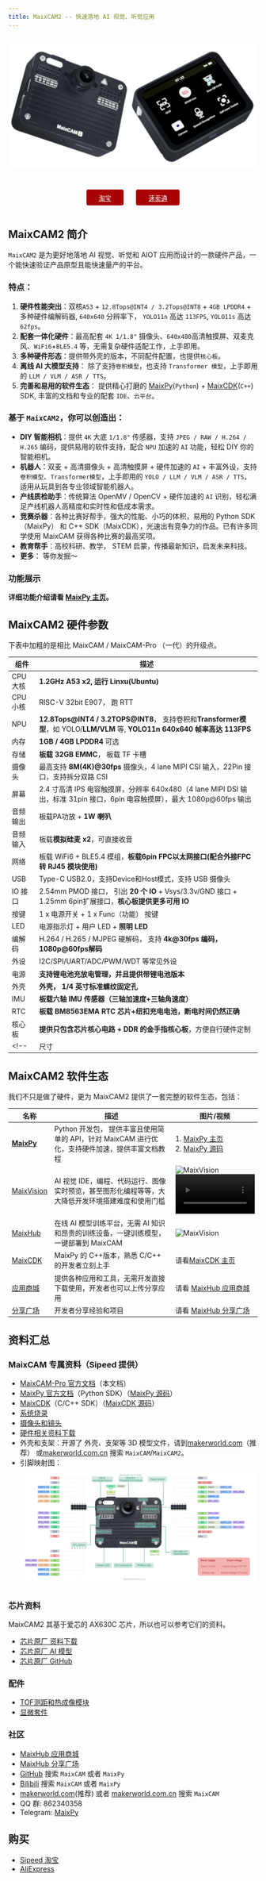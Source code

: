 ```yaml
---
title: MaixCAM2 -- 快速落地 AI 视觉、听觉应用
---
```


<div style="width:100%; display:flex;justify-content: center;">

![maixcam-pro](/static/image/maixcam2_front_back.png)

</div>

<div style="padding: 1em 0 0 0; display: flex; justify-content: center">
    <a target="_blank" style="margin: 1em;color: white; font-size: 0.9em; border-radius: 0.3em; padding: 0.5em 2em; background-color: #a80202" href="https://sipeed.taobao.com">淘宝</a>
    <a target="_blank" style="margin: 1em;color: white; font-size: 0.9em; border-radius: 0.3em; padding: 0.5em 2em; background-color: #a80202" href="https://www.aliexpress.com/store/911876460">速卖通</a>
</div>


## MaixCAM2 简介

`MaixCAM2` 是为更好地落地 AI 视觉、听觉和 AIOT 应用而设计的一款硬件产品，一个能快速验证产品原型且能快速量产的平台。

### **特点**：

1. **硬件性能突出**：双核`A53` + `12.8Tops@INT4 / 3.2Tops@INT8` + `4GB LPDDR4` + 多种硬件编解码器, `640x640` 分辨率下， `YOLO11n` 高达 `113FPS`, `YOLO11s` 高达 `62fps`。
2. **配套一体化硬件**：最高配套 `4K 1/1.8"` 摄像头、`640x480`高清触摸屏、双麦克风、`WiFi6`+`BLE5.4` 等，无需复杂硬件适配工作，上手即用。
3. **多种硬件形态**：提供带外壳的版本，不同配件配置，也提供`核心板`。
4. **离线 AI 大模型支持**： 除了支持`卷积模型`，也支持 `Transformer 模型`，上手即用的 `LLM / VLM / ASR / TTS`。
5. **完善和易用的软件生态**： 提供精心打磨的 [MaixPy](https://wiki.sipeed.com/maixpy)(`Python`) + [MaixCDK](https://wiki.sipeed.com/maixcdk)(`C++`) SDK, 丰富的文档和专业的配套 `IDE`、`云平台`。


### 基于 `MaixCAM2`，你可以创造出：

* **DIY 智能相机**：提供 `4K` 大底 `1/1.8"` 传感器，支持 `JPEG / RAW / H.264 / H.265` 编码，提供易用的软件支持，配合 `NPU` 加速的 `AI` 功能，轻松 DIY 你的智能相机。
* **机器人**：双麦 + 高清摄像头 + 高清触摸屏 + 硬件加速的 `AI` + 丰富外设，支持`卷积模型`、`Transformer模型`，上手即用的 `YOLO / LLM / VLM / ASR / TTS`，适用从玩具到各专业领域智能机器人。
* **产线质检助手**：传统算法 OpenMV / OpenCV + 硬件加速的 `AI` 识别，轻松满足产线机器人高精度和实时性和低成本需求。
* **竞赛杀器**：各种比赛好帮手，强大的性能、小巧的体积，易用的 Python SDK（MaixPy） 和 C++ SDK（MaixCDK），光速出有竞争力的作品。已有许多同学使用 MaixCAM 获得各种比赛的最高奖项。
* **教育帮手**：高校科研、教学， STEM 启蒙，传播最新知识，启发未来科技。
* **更多**： 等你发掘～

### 功能展示

**详细功能介绍请看 [MaixPy 主页](https://wiki.sipeed.com/maixpy/)。**


## MaixCAM2 硬件参数

下表中加粗的是相比 MaixCAM / MaixCAM-Pro （一代）的升级点。

| 组件 | 描述 |
| --- | --- |
| CPU 大核 | **1.2GHz A53 x2, 运行 Linxu(Ubuntu)** |
| CPU 小核 | RISC-V 32bit E907， 跑 RTT |
| NPU | **12.8Tops@INT4 / 3.2TOPS@INT8**， 支持卷积和**Transformer模型**，如 YOLO/**LLM/VLM** 等,  **YOLO11n 640x640 帧率高达 113FPS** |
| 内存 | **1GB / 4GB LPDDR4** 可选 |
| 存储 | **板载 32GB EMMC**， 板载 TF 卡槽 |
| 摄像头 | 最高支持 **8M(4K)@30fps** 摄像头，4 lane MIPI CSI 输入，22Pin 接口，支持拆分双路 CSI |
| 屏幕 | 2.4 寸高清 IPS 电容触摸屏，分辨率 640x480（4 lane MIPI DSI 输出，标准 31pin 接口，6pin 电容触摸屏），最大 1080p@60fps 输出 |
| 音频输出 | 板载PA功放 + **1W 喇叭** |
| 音频输入 | 板载**模拟硅麦 x2**，可直接收音 |
| 网络 | 板载 WiFi6 + BLE5.4 模组，**板载6pin FPC以太网接口(配合外接FPC 转 RJ45 模块使用)** |
| USB | Type-C USB2.0，支持Device和Host模式，支持 USB 摄像头 |
| IO 接口 | 2.54mm PMOD 接口， 引出 **20 个 IO** + Vsys/3.3v/GND 接口 + 1.25mm 6pin扩展接口，**核心板提供更多可用 IO**|
| 按键 | 1 x 电源开关 + 1 x Func（功能） 按键 |
| LED | 电源指示灯 + 用户 LED + **照明 LED** |
| 编解码 | H.264 / H.265 / MJPEG 硬解码， 支持 **4k@30fps 编码，1080p@60fps解码** |
| 外设 | I2C/SPI/UART/ADC/PWM/WDT 等常见外设 |
| 电源 | **支持锂电池充放电管理，并且提供带锂电池版本** |
| 外壳 | **外壳， 1/4 英寸标准螺纹固定孔** |
| IMU | **板载六轴 IMU 传感器（三轴加速度+三轴角速度）** |
| RTC | **板载 BM8563EMA RTC 芯片+纽扣充电电池，断电时间仍然正确** |
| 核心板 | **提供只包含芯片核心电路 + DDR 的金手指核心板**，方便自行硬件定制 |
<!-- | 尺寸 | **无电池版本外壳 67x51x12mm**  | -->


## MaixCAM2 软件生态

我们不只是做了硬件，更为 MaixCAM2 提供了一套完整的软件生态，包括：

| 名称 | 描述 | 图片/视频 |
| --- | --- | --- |
| **[MaixPy](https://wiki.sipeed.com/maixpy/)** | Python 开发包， 提供丰富且使用简单的 API，针对 MaixCAM 进行优化，支持硬件加速，提供丰富文档教程 | 1. [MaixPy 主页](https://wiki.sipeed.com/maixpy/)<br>2. [MaixPy 源码](https://github.com/sipeed/MaixPy) |
| [MaixVision](https://wiki.sipeed.com/maixvision) | AI 视觉 IDE，编程、代码运行、图像实时预览，甚至图形化编程等等，大大降低开发环境搭建难度和使用门槛 | ![MaixVision](../../assets/maixcam/maixvision.jpg)  <video playsinline controls muted preload style="width:100%" src="https://wiki.sipeed.com/maixpy/static/video/maixvision.mp4"></video> |
| [MaixHub](https://maixhub.com) | 在线 AI 模型训练平台，无需 AI 知识和昂贵的训练设备，一键训练模型，一键部署到 MaixCAM | ![MaixVision](../../assets/maixcam/maixhub.jpg) |
| [MaixCDK](https://github.com/sipeed/MaixCDK) | MaixPy 的 C++版本，熟悉 C/C++ 的开发者立刻上手 | 请看[MaixCDK 主页](https://github.com/sipeed/MaixCDK) |
| [应用商城](https://maixhub.com/app) | 提供各种应用和工具，无需开发直接下载使用，开发者也可以上传分享应用 | 请看 [MaixHub 应用商城](https://maixhub.com/app) |
| [分享广场](https://maixhub.com/share) | 开发者分享经验和项目 | 请看 [MaixHub 分享广场](https://maixhub.com/share) |


## 资料汇总

### MaixCAM 专属资料（Sipeed 提供）

* [MaixCAM-Pro 官方文档](https://wiki.sipeed.com/maixcam2)（本文档）
* [MaixPy 官方文档](https://wiki.sipeed.com/maixpy/)（Python SDK）（[MaixPy 源码](https://github.com/sipeed/MaixPy)）
* [MaixCDK](https://github.com/sipeed/MaixCDK)（C/C++ SDK）（[MaixCDK 源码](https://github.com/sipeed/MaixCDK)）
* [系统烧录](./maixcam2_os.md)
* [摄像头和镜头](./maixcam2_camera_lens.md)
* [硬件相关资料下载](https://dl.sipeed.com/shareURL/MaixCAM/MaixCAM2)
* 外壳和支架：开源了 外壳、支架等 3D 模型文件，请到[makerworld.com](https://makerworld.com/)（推荐） 或[makerworld.com.cn](https://makerworld.com.cn) 搜索 `MaixCAM`/`MaixCAM2`。
* 引脚映射图：
![maixcam2_pins](../../assets/maixcam/maixcam2_pins.jpg)


### 芯片资料

MaixCAM2 其基于爱芯的 AX630C 芯片，所以也可以参考它们的资料。

* [芯片原厂 资料下载](https://dl.sipeed.com/shareURL/MaixCAM/MaixCAM2)
* [芯片原厂 AI 模型](https://huggingface.co/AXERA-TECH)
* [芯片原厂 GitHub](https://github.com/AXERA-TECH)

### 配件

* [TOF测距和热成像模块](./tof_thermal.md)
* [显微套件](./microscope.md)


### 社区

* [MaixHub 应用商城](https://maixhub.com/app)
* [MaixHub 分享广场](https://maixhub.com/share)
* [GitHub](https://github.com) 搜索 `MaixCAM` 或者 `MaixPy`
* [Bilibili](https://bilibili.com) 搜索 `MaixCAM` 或者 `MaixPy`
* [makerworld.com](https://makerworld.com/)(推荐) 或者 [makerworld.com.cn](https://makerworld.com.cn) 搜索 `MaixCAM`
* QQ 群: 862340358
* Telegram: [MaixPy](https://t.me/maixpy)

## 购买

* [Sipeed 淘宝](https://sipeed.taobao.com/)
* [AliExpress](https://www.aliexpress.com/store/911876460)



